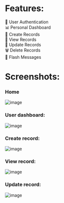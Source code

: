 # Features:

🔐 User Authentication <br>
📊 Personal Dashboard <br> 
📝 Create Records <br>
👀 View Records <br>
🔄 Update Records <br>
🗑️ Delete Records <br>
💬 Flash Messages <br>

# Screenshots:
### Home
![image](https://github.com/riyanj220/Customer-Relationship-Management---Django/assets/142132463/c422a4fe-2a88-45c8-8b62-fbd098cd144c)

### User dashboard:
![image](https://github.com/riyanj220/Customer-Relationship-Management---Django/assets/142132463/8c551a2b-7ce6-41e0-a74d-6b5f36f7cf1a)

### Create record:
![image](https://github.com/riyanj220/Customer-Relationship-Management---Django/assets/142132463/c0299783-5f24-4f23-a313-811b0c7c22f3)

### View record:
![image](https://github.com/riyanj220/Customer-Relationship-Management---Django/assets/142132463/3072ff25-9029-4640-a0ea-104ad4462f20)

### Update record:
![image](https://github.com/riyanj220/Customer-Relationship-Management---Django/assets/142132463/1217afbc-9c7f-4786-8817-2951c48f41b0)




